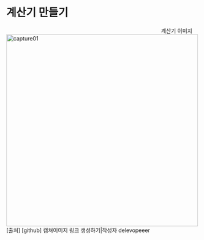 <H1>계산기 만들기</H1>

<img width="400" scr="https://user-images.githubusercontent.com/76245273/104889911-31d49c00-59b2-11eb-8e7f-038821153045.png">
계산기 이미지
<img width="500" alt="capture01" src="https://user-images.githubusercontent.com/39156670/102973525-36876b00-4540-11eb-865b-f945898fa97d.png">
[출처] [github] 캡쳐이미지 링크 생성하기|작성자 delevopeeer

